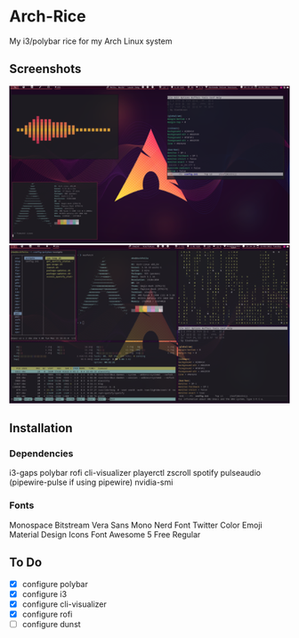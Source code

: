 # Arch-Rice
My i3/polybar rice for my Arch Linux system

## Screenshots
![screenshot](https://github.com/SlashAcorn/Arch-Rice/blob/main/screenshots/arch4.png)
![screenshot](https://github.com/SlashAcorn/Arch-Rice/blob/main/screenshots/archrice.png)

## Installation
### Dependencies
i3-gaps
polybar
rofi
cli-visualizer
playerctl
zscroll
spotify
pulseaudio (pipewire-pulse if using pipewire)
nvidia-smi

### Fonts
Monospace
Bitstream Vera Sans Mono Nerd Font
Twitter Color Emoji
Material Design Icons
Font Awesome 5 Free Regular

## To Do
- [x] configure polybar
- [x] configure i3
- [x] configure cli-visualizer
- [x] configure rofi
- [ ] configure dunst
